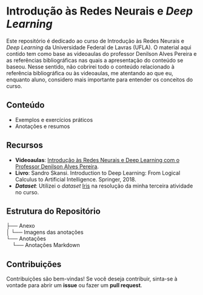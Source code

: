 # Introdução às Redes Neurais e *Deep Learning*

Este repositório é dedicado ao curso de Introdução às Redes Neurais e *Deep Learning* da Universidade Federal de Lavras (UFLA). O material aqui contido tem como base as videoaulas do professor Denilson Alves Pereira e as referências bibliográficas nas quais a apresentação do conteúdo se baseou. Nesse sentido, não cobrirei todo o conteúdo relacionado à referência bibliográfica ou às videoaulas, me atentando ao que eu, enquanto aluno, considero mais importante para entender os conceitos do curso.

## Conteúdo

- Exemplos e exercícios práticos
- Anotações e resumos

## Recursos

- **Videoaulas**: [Introdução às Redes Neurais e Deep Learning com o Professor Denilson Alves Pereira](https://www.youtube.com/playlist?list=PLpAVc-5L0TX_draNYxCmjgm2yYKAy9aIp).
- **Livro**: Sandro Skansi. Introduction to Deep Learning: From Logical Calculus to Artificial Intelligence. Springer, 2018.
- ***Dataset***: Utilizei o *dataset* [Iris](https://www.kaggle.com/datasets/uciml/iris) na resolução da minha terceira atividade no curso.

## Estrutura do Repositório
├── Anexo<br>
│    └── Imagens das anotações<br>
└── Anotações<br>
&nbsp;&nbsp;&nbsp;&nbsp;└── Anotações Markdown<br>

## Contribuições

Contribuições são bem-vindas! Se você deseja contribuir, sinta-se à vontade para abrir um **issue** ou fazer um **pull request**.
